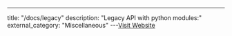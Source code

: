 ---
title: "/docs/legacy"
description: "Legacy API with python modules:"
external_category: "Miscellaneous"
---[Visit Website](https://github.com/gpt4free/gpt4free.github.io/blob/main/docs/legacy.md)

